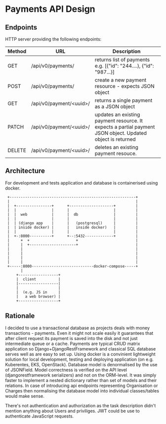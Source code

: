 Payments API Design
===================

Endpoints
---------

HTTP server providing the following endpoints:

| Method | URL | Description|
| ---- | -----------| ---  |
| GET | /api/v0/payments/  | returns list of payments e.g. [{"id": "244....}, {"id": "987...}]
| POST | /api/v0/payments/ | create a new payment resource - expects JSON object
| GET | /api/v0/payment/\<uuid\>/ | returns a single payment as a JSON object
| PATCH | /api/v0/payment/\<uuid\>/ | updates an existing payment resource. It expects a partial payment JSON object. Updated object is returned
| DELETE | /api/v0/payment/\<uuid\>/ | deletes an existing payment resouce.


Architecture
------------

For development and tests application and database is containerised using docker.

```
 +---------------------------------------------------------+
 |                                                         |
 |  +----------------+      +--------------------+         |
 |  |                |      |                    |         |
 |  |  web           |      |  db                |         |
 |  |                |      |                    |         |
 |  | (django app    |      |   (postgresql)     |         |
 |  | inside docker) |      |   inside docker)   |         |
 |  |                |      |                    |         |
 |  +-:8000----------+      +--:5432-------------+         |
 |     +  +                     +                          |
 |     |  +---------------------+                          |
 |     |                                                   |
 |     |                                                   |
 |     |                                                   |
 |     |                                                   |
 +-----:8000----------------------------docker-compose-----+
       |
     +------------------+
     |  client          |
     |------------------|
     |                  |
     |  (e.g. JS in     |
     |   a web browser) |
     +------------------+

```


Rationale
---------
I decided to use a transactional database as projects deals with money transactions - payments.
Even it might not scale easily it guarantees that after client request its payment is saved into the disk and not just intermediate queue or a cache.
Payments are typical CRUD matrix application so Django+DjangoRestFramework and classical SQL database serves well as are easy to set up.
Using docker is a convinient lightweight solution for local development, testing and deploying application (on e.g. Kuberentes, EKS, OpenStack).
Database model is denormalised by the use of JSONField. Model correctness is verified on the API level (djangorestframework serializers) and not on the ORM-level. It was simply faster to implement a nested dictionary rather than set of models and their relations. In case of introducing api endpoints representing Organisation or Charges then normalising the database model into individual classes/tables would make sense.

There's not authentication and authorization as the task description didn't mention anything about Users and priviliges. JWT could be use to authenticate JavaScript requests.
